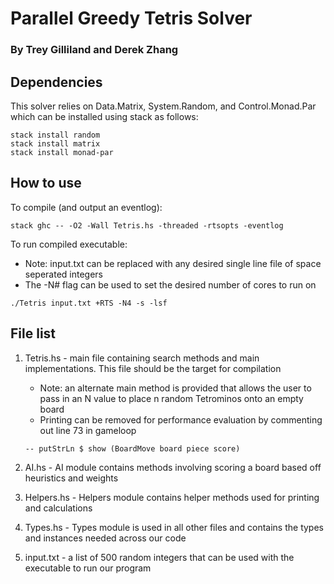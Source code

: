 # Parallel Greedy Tetris Solver
### By Trey Gilliland and Derek Zhang

## Dependencies

This solver relies on Data.Matrix, System.Random, and Control.Monad.Par which can be installed using stack as follows:

```
stack install random
stack install matrix
stack install monad-par
```

## How to use

To compile (and output an eventlog):
```
stack ghc -- -O2 -Wall Tetris.hs -threaded -rtsopts -eventlog
```

To run compiled executable:

* Note: input.txt can be replaced with any desired single line file of space seperated integers 
* The -N# flag can be used to set the desired number of cores to run on
```
./Tetris input.txt +RTS -N4 -s -lsf
```


## File list

1. Tetris.hs - main file containing search methods and main implementations. This file should be the target for compilation
    * Note: an alternate main method is provided that allows the user to pass in an N value to place n random Tetrominos onto an empty board
    * Printing can be removed for performance evaluation by commenting out line 73 in gameloop
    ```
    -- putStrLn $ show (BoardMove board piece score)
    ```

2. AI.hs - AI module contains methods involving scoring a board based off heuristics and weights

3. Helpers.hs - Helpers module contains helper methods used for printing and calculations

4. Types.hs - Types module is used in all other files and contains the types and instances needed across our code

5. input.txt - a list of 500 random integers that can be used with the executable to run our program
